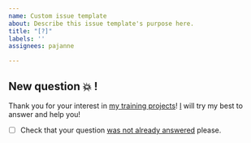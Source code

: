 ```yaml
---
name: Custom issue template
about: Describe this issue template's purpose here.
title: "[?]"
labels: ''
assignees: pajanne

---
```


## New question :boom: !

Thank you for your interest in [my training projects](https://github.com/pajtraining/)! [I](https://github.com/pajanne/) will try my best to answer and help you!

- [ ] Check that your question [was not already answered](https://github.com/pajtraining/ask-questions/issues?q=is%3Aissue+is%3Aclosed) please.
